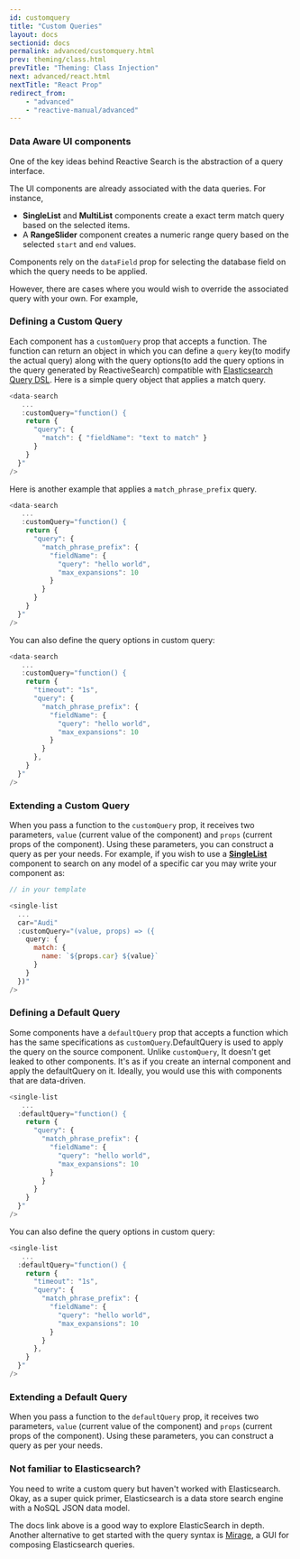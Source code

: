 ```yaml
---
id: customquery
title: "Custom Queries"
layout: docs
sectionid: docs
permalink: advanced/customquery.html
prev: theming/class.html
prevTitle: "Theming: Class Injection"
next: advanced/react.html
nextTitle: "React Prop"
redirect_from:
    - "advanced"
    - "reactive-manual/advanced"
---
```


### Data Aware UI components

One of the key ideas behind Reactive Search is the abstraction of a query interface.

The UI components are already associated with the data queries. For instance,

- **SingleList** and **MultiList** components create a exact term match query based on the selected items.
- A **RangeSlider** component creates a numeric range query based on the selected `start` and `end` values.

Components rely on the `dataField` prop for selecting the database field on which the query needs to be applied.

However, there are cases where you would wish to override the associated query with your own. For example,

### Defining a Custom Query

Each component has a `customQuery` prop that accepts a function. The function can return an object in which you can define a `query` key(to modify the actual query) along with the query options(to add the query options in the query generated by ReactiveSearch) compatible with <a href="https://www.elastic.co/guide/en/elasticsearch/reference/2.4/query-dsl.html" target="_blank">Elasticsearch Query DSL</a>. Here is a simple query object that applies a match query.

```javascript
<data-search
   ...
   :customQuery="function() {
    return {
      "query": {
        "match": { "fieldName": "text to match" }
      }
    }
  }"
/>
```

Here is another example that applies a `match_phrase_prefix` query.

```javascript
<data-search
   ...
   :customQuery="function() {
    return {
      "query": {
        "match_phrase_prefix": {
          "fieldName": {
            "query": "hello world",
            "max_expansions": 10
          }
        }
      }
    }
  }"
/>
```
You can also define the query options in custom query:
```javascript
<data-search
   ...
   :customQuery="function() {
    return {
      "timeout": "1s",
      "query": {
        "match_phrase_prefix": {
          "fieldName": {
            "query": "hello world",
            "max_expansions": 10
          }
        }
      },
    }
  }"
/>
```

### Extending a Custom Query

When you pass a function to the `customQuery` prop, it receives two parameters, `value` (current value of the component) and `props` (current props of the component). Using these parameters, you can construct a query as per your needs. For example, if you wish to use a [**SingleList**](/list-components/single-list.html) component to search on any model of a specific car you may write your component as:


```js
// in your template

<single-list
  ...
  car="Audi"
  :customQuery="(value, props) => ({
    query: {
      match: {
        name: `${props.car} ${value}`
      }
    }
  })"
/>
```

### Defining a Default Query
Some components have a `defaultQuery` prop that accepts a function which has the same specifications as `customQuery`.DefaultQuery is used to apply the query on the source component. Unlike `customQuery`, It doesn't get leaked to other components. It's as if you create an internal component and apply the defaultQuery on it. Ideally, you would use this with components that are data-driven.

```javascript
<single-list
   ...
  :defaultQuery="function() {
    return {
      "query": {
        "match_phrase_prefix": {
          "fieldName": {
            "query": "hello world",
            "max_expansions": 10
          }
        }
      }
    }
  }"
/>
```

You can also define the query options in custom query:
```javascript
<single-list
   ...
  :defaultQuery="function() {
    return {
      "timeout": "1s",
      "query": {
        "match_phrase_prefix": {
          "fieldName": {
            "query": "hello world",
            "max_expansions": 10
          }
        }
      },
    }
  }"
/>
```

### Extending a Default Query

When you pass a function to the `defaultQuery` prop, it receives two parameters, `value` (current value of the component) and `props` (current props of the component). Using these parameters, you can construct a query as per your needs.


### Not familiar to Elasticsearch?

You need to write a custom query but haven't worked with Elasticsearch. Okay, as a super quick primer, Elasticsearch is a data store search engine with a NoSQL JSON data model.

The docs link above is a good way to explore ElasticSearch in depth. Another alternative to get started with the query syntax is [Mirage](https://opensource.appbase.io/mirage), a GUI for composing Elasticsearch queries.
